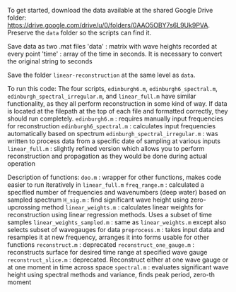 To get started, download the data available at the shared Google Drive folder: https://drive.google.com/drive/u/0/folders/0AAO5OBY7s6L9Uk9PVA. Preserve the `data` folder so the scripts can find it. 

Save data as two .mat files
    'data' : matrix with wave heights recorded at every point
    'time' : array of the time in seconds. It is necessary to convert the original string to seconds


Save the folder `linear-reconstruction` at the same level as `data`. 

To run this code:
The four scripts, `edinburgh6.m`, `edinburgh6_spectral.m`, `edinburgh_spectral_irregular.m`, and `linear_full.m` have similar functionality, as they all perform reconstruction in some kind of way. If data is located at the filepath at the top of each file and formatted correctly, they should run completely. 
    `edinburgh6.m` : requires manually input frequencies for reconstruction
    `edinburgh6_spectral.m` : calculates input frequencies automatically based on spectrum
    `edinburgh_spectral_irregular.m` : was written to process data from a specific date of sampling at various inputs
    `linear_full.m` : slightly refined version which allows you to perform reconstruction and propagation as they would be done during actual operation

Description of functions:
    `doo.m` : wrapper for other functions, makes code easier to run iteratively in `linear_full.m`
    `freq_range.m` : calculated a specified number of frequencies and wavenumbers (deep water) based on sampled spectrum
    `H_sig.m` : find significant wave height using zero-upcrossing method
    `linear_weights.m` : calculates linear weights for reconstruction using linear regression methods. Uses a subset of time samples
    `linear_weights_sampled.m` : same as `linear_weights.m` except also selects subset of wavegauges for data
    `preprocess.m` : takes input data and resamples it at new frequency, arranges it into forms usable for other functions
    `reconstruct.m` : deprecated
    `reconstruct_one_gauge.m` : reconstructs surface for desired time range at specified wave gauge
    `reconstruct_slice.m` : deprecated. Reconstruct either at one wave gauge or at one moment in time across space
    `spectral.m` : evaluates significant wave height using spectral methods and variance, finds peak period, zero-th moment

